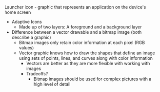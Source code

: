 Launcher icon - graphic that represents an application on the device's home screen
- Adaptive Icons
	- Made up of two layers: A foreground and a background layer
- Difference between a vector drawable and a bitmap image (both describe a graphic)
	- Bitmap images only retain color information at each pixel (RGB values) 
	- Vector graphic knows how to draw the shapes that define an image using sets of points, lines, and curves along with color information 
		- Vectors are better as they are more flexible with working with images 
		- Tradeoffs?
			- Bitmap images should be used for complex pictures with a high level of detail